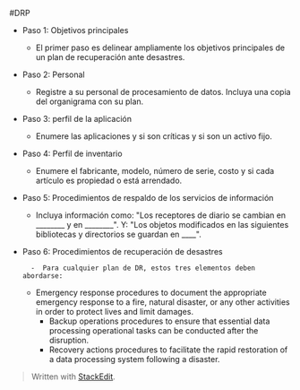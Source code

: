 #DRP
- Paso 1: Objetivos principales
	-  El primer paso es delinear ampliamente los objetivos principales de un plan de recuperación ante desastres.

- Paso 2: Personal
	-  Registre a su personal de procesamiento de datos. Incluya una copia del organigrama con su plan.

- Paso 3: perfil de la aplicación
	- Enumere las aplicaciones y si son críticas y si son un activo fijo.

- Paso 4: Perfil de inventario 
	- Enumere el fabricante, modelo, número de serie, costo y si cada artículo es propiedad o está arrendado.

- Paso 5: Procedimientos de respaldo de los servicios de información 
	- Incluya información como: "Los receptores de diario se cambian en ________ y ​​en ________". Y: "Los objetos modificados en las siguientes bibliotecas y directorios se guardan en ____".

- Paso 6: Procedimientos de recuperación de desastres
	
		-  Para cualquier plan de DR, estos tres elementos deben abordarse:
	-   Emergency response procedures to document the appropriate emergency response to a fire, natural disaster, or any other activities in order to protect lives and limit damages.
		-   Backup operations procedures to ensure that essential data processing operational tasks can be conducted after the disruption.
		-   Recovery actions procedures to facilitate the rapid restoration of a data processing system following a disaster.

> Written with [StackEdit](https://stackedit.io/).
<!--stackedit_data:
eyJoaXN0b3J5IjpbODk1NTY2MDU4LDIwODQ0MTAwOTQsMTI3Mj
IwMTYzMywtMjA5MjE3ODQ2M119
-->